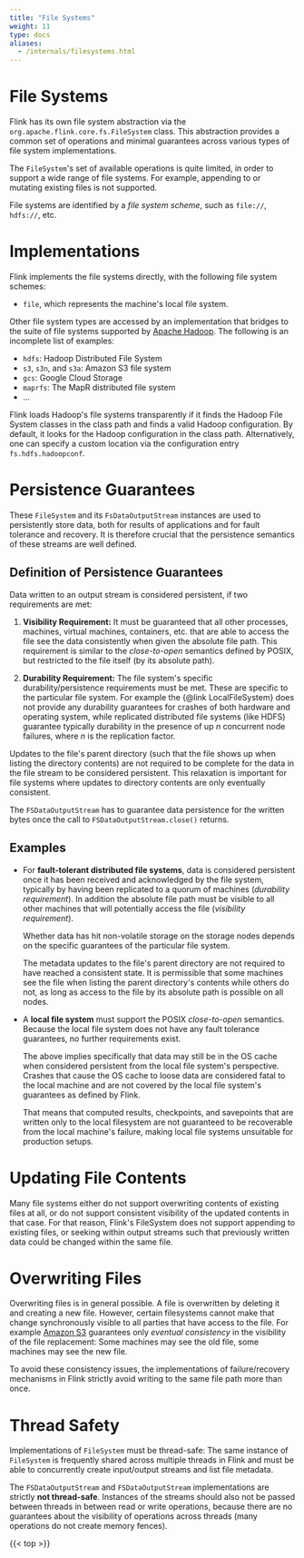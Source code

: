 ```yaml
---
title: "File Systems"
weight: 11
type: docs
aliases:
  - /internals/filesystems.html
---
```

<!--
Licensed to the Apache Software Foundation (ASF) under one
or more contributor license agreements.  See the NOTICE file
distributed with this work for additional information
regarding copyright ownership.  The ASF licenses this file
to you under the Apache License, Version 2.0 (the
"License"); you may not use this file except in compliance
with the License.  You may obtain a copy of the License at

  http://www.apache.org/licenses/LICENSE-2.0

Unless required by applicable law or agreed to in writing,
software distributed under the License is distributed on an
"AS IS" BASIS, WITHOUT WARRANTIES OR CONDITIONS OF ANY
KIND, either express or implied.  See the License for the
specific language governing permissions and limitations
under the License.
-->

# File Systems

Flink has its own file system abstraction via the `org.apache.flink.core.fs.FileSystem` class.
This abstraction provides a common set of operations and minimal guarantees across various types
of file system implementations.

The `FileSystem`'s set of available operations is quite limited, in order to support a wide
range of file systems. For example, appending to or mutating existing files is not supported.

File systems are identified by a *file system scheme*, such as `file://`, `hdfs://`, etc.

# Implementations

Flink implements the file systems directly, with the following file system schemes:

  - `file`, which represents the machine's local file system.

Other file system types are accessed by an implementation that bridges to the suite of file systems supported by
[Apache Hadoop](https://hadoop.apache.org/). The following is an incomplete list of examples:

  - `hdfs`: Hadoop Distributed File System
  - `s3`, `s3n`, and `s3a`: Amazon S3 file system
  - `gcs`: Google Cloud Storage
  - `maprfs`: The MapR distributed file system
  - ...

Flink loads Hadoop's file systems transparently if it finds the Hadoop File System classes in the class path and finds a valid
Hadoop configuration. By default, it looks for the Hadoop configuration in the class path. Alternatively, one can specify a
custom location via the configuration entry `fs.hdfs.hadoopconf`.


# Persistence Guarantees

These `FileSystem` and its `FsDataOutputStream` instances are used to persistently store data, both for results of applications
and for fault tolerance and recovery. It is therefore crucial that the persistence semantics of these streams are well defined.

## Definition of Persistence Guarantees

Data written to an output stream is considered persistent, if two requirements are met:

  1. **Visibility Requirement:** It must be guaranteed that all other processes, machines,
     virtual machines, containers, etc. that are able to access the file see the data consistently
     when given the absolute file path. This requirement is similar to the *close-to-open*
     semantics defined by POSIX, but restricted to the file itself (by its absolute path).

  2. **Durability Requirement:** The file system's specific durability/persistence requirements
     must be met. These are specific to the particular file system. For example the
     {@link LocalFileSystem} does not provide any durability guarantees for crashes of both
     hardware and operating system, while replicated distributed file systems (like HDFS)
     guarantee typically durability in the presence of up *n* concurrent node failures,
     where *n* is the replication factor.

Updates to the file's parent directory (such that the file shows up when
listing the directory contents) are not required to be complete for the data in the file stream
to be considered persistent. This relaxation is important for file systems where updates to
directory contents are only eventually consistent.

The `FSDataOutputStream` has to guarantee data persistence for the written bytes once the call to
`FSDataOutputStream.close()` returns.

## Examples
 
  - For **fault-tolerant distributed file systems**, data is considered persistent once 
    it has been received and acknowledged by the file system, typically by having been replicated
    to a quorum of machines (*durability requirement*). In addition the absolute file path
    must be visible to all other machines that will potentially access the file (*visibility requirement*).

    Whether data has hit non-volatile storage on the storage nodes depends on the specific
    guarantees of the particular file system.

    The metadata updates to the file's parent directory are not required to have reached
    a consistent state. It is permissible that some machines see the file when listing the parent
    directory's contents while others do not, as long as access to the file by its absolute path
    is possible on all nodes.

  - A **local file system** must support the POSIX *close-to-open* semantics.
    Because the local file system does not have any fault tolerance guarantees, no further
    requirements exist.
 
    The above implies specifically that data may still be in the OS cache when considered
    persistent from the local file system's perspective. Crashes that cause the OS cache to loose
    data are considered fatal to the local machine and are not covered by the local file system's
    guarantees as defined by Flink.

    That means that computed results, checkpoints, and savepoints that are written only to
    the local filesystem are not guaranteed to be recoverable from the local machine's failure,
    making local file systems unsuitable for production setups.

# Updating File Contents

Many file systems either do not support overwriting contents of existing files at all, or do not support consistent visibility of the
updated contents in that case. For that reason, Flink's FileSystem does not support appending to existing files, or seeking within
output streams such that previously written data could be changed within the same file.

# Overwriting Files

Overwriting files is in general possible. A file is overwritten by deleting it and creating a new file.
However, certain filesystems cannot make that change synchronously visible to all parties that have access to the file.
For example [Amazon S3](https://aws.amazon.com/documentation/s3/) guarantees only *eventual consistency* in
the visibility of the file replacement: Some machines may see the old file, some machines may see the new file.

To avoid these consistency issues, the implementations of failure/recovery mechanisms in Flink strictly avoid writing to
the same file path more than once.

# Thread Safety

Implementations of `FileSystem` must be thread-safe: The same instance of `FileSystem` is frequently shared across multiple threads
in Flink and must be able to concurrently create input/output streams and list file metadata.

The `FSDataOutputStream` and `FSDataOutputStream` implementations are strictly **not thread-safe**.
Instances of the streams should also not be passed between threads in between read or write operations, because there are no guarantees
about the visibility of operations across threads (many operations do not create memory fences).

{{< top >}}
